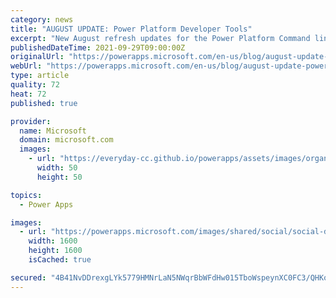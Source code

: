 ```yaml
---
category: news
title: "AUGUST UPDATE: Power Platform Developer Tools"
excerpt: "New August refresh updates for the Power Platform Command line and development tools"
publishedDateTime: 2021-09-29T09:00:00Z
originalUrl: "https://powerapps.microsoft.com/en-us/blog/august-update-power-platform-developer-tools/"
webUrl: "https://powerapps.microsoft.com/en-us/blog/august-update-power-platform-developer-tools/"
type: article
quality: 72
heat: 72
published: true

provider:
  name: Microsoft
  domain: microsoft.com
  images:
    - url: "https://everyday-cc.github.io/powerapps/assets/images/organizations/microsoft.com-50x50.jpg"
      width: 50
      height: 50

topics:
  - Power Apps

images:
  - url: "https://powerapps.microsoft.com/images/shared/social/social-default-image.png"
    width: 1600
    height: 1600
    isCached: true

secured: "4B41NvDDrexgLYk5779HMNrLaN5NWqrBbWFdHw015TboWspeynXC0FC3/QHKoAGwrHFWaXFolOkhsrRNgk0G61pnqr8kQImgl4B5A6dHwaGg6ocjLL2uWYZN+kNVDWj/DLNMa1xD4EMd+VDUKot6GF/xAQM/0PzMDiSw1QtPblJ6uOnNQV7aIklSigLPdWG58ZxvI/hSlQmCzgHHKMzJ/admYLNldTZt120qYcqd33+7CtQg1icV40V7cKBK0+ITvBqlv2DjSV/MXl//RslmxkyMguHjr7zEdVN7svIXB8UYJ4HsSZfCbXAX7+2PPeXDDKOwdq2PVwXuCvz3XT0/XiwqED+3HOBx6s8hrWTAX3Y=;CGNjqkyzselDX0WBfJN+gA=="
---
```


